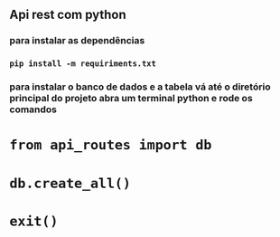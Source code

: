 ## Api rest com python


### para instalar as dependências 

### `pip install -m requiriments.txt`


### para instalar o banco de dados e a tabela vá até o diretório principal do projeto abra um terminal python e rode os comandos

# `from api_routes import db`
# `db.create_all()`
# `exit()`


